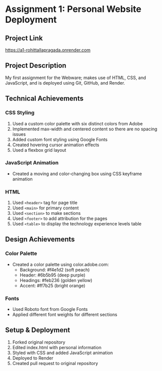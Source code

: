 # Assignment 1: Personal Website Deployment

## Project Link
https://a1-rohittallapragada.onrender.com

## Project Description
My first assignment for the Webware; makes use of HTML, CSS, and JavaScript, and is deployed using Git, GitHub, and Render.

## Technical Achievements

### CSS Styling
1. Used a custom color palette with six distinct colors from Adobe
2. Implemented max-width and centered content so there are no spacing issues
3. Added custom font styling using Google Fonts
4. Created hovering cursor animation effects
5. Used a flexbox grid layout

### JavaScript Animation
- Created a moving and color-changing box using CSS keyframe animation

###  HTML
1. Used `<header>` tag for page title
2. Used `<main>` for primary content
3. Used `<section>` to make sections
4. Used `<footer>` to add attribution for the pages
5. Used `<table>` to display the technology experience levels table

## Design Achievements

### Color Palette
- Created a color palette using color.adobe.com:
  - Background: #f4e1d2 (soft peach)
  - Header: #6b5b95 (deep purple)
  - Headings: #feb236 (golden yellow)
  - Accent: #ff7b25 (bright orange)

### Fonts
- Used Roboto font from Google Fonts
- Applied different font weights for different sections

## Setup & Deployment
1. Forked original repository
2. Edited index.html with personal information
3. Styled with CSS and added JavaScript animation
4. Deployed to Render
5. Created pull request to original repository


